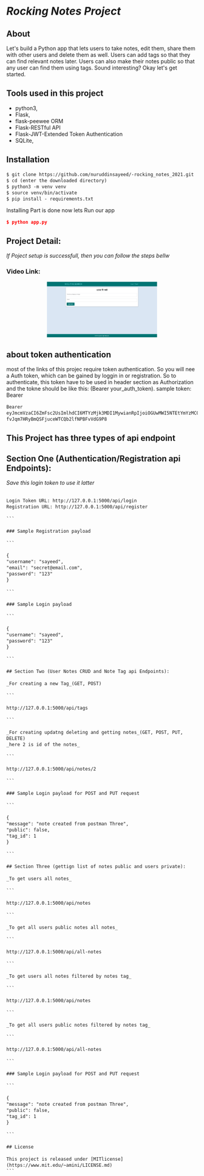 # _Rocking Notes Project_

## About

Let's build a Python app that lets users to take notes, edit
them, share them with other users and delete them as well. Users can add tags so that they can find relevant
notes later. Users can also make their notes public so that any user can find them using tags. Sound
interesting? Okay let's get started.

## Tools used in this project

- python3,
- Flask,
- flask-peewee ORM
- Flask-RESTful API
- Flask-JWT-Extended Token Authentication
- SQLite,

## Installation

```
$ git clone https://github.com/nuruddinsayeed/-rocking_notes_2021.git
$ cd (enter the downloaded directory)
$ python3 -m venv venv
$ source venv/bin/activate
$ pip install - requirements.txt
```

Installing Part is done now lets Run our app

```json
$ python app.py
```

## Project Detail:

_If Poject setup is successfull, then you can follow the steps bellw_

### Video Link:

<p align="center">
  <a href="https://youtu.be/TbacbAHp7H8"><img src="https://github.com/nuruddinsayeed/ami-code-parina-project/blob/main/zzzz.png" width="290"></a>
</p>

## about token authentication

most of the links of this projec require token authentication.
So you will nee a Auth token, which can be gained by loggin in
or registration. So to authenticate, this token have to be used in
header section as Authorization and the tokne should be like this:
(Bearer your_auth_token). sample token: Bearer

```
Bearer eyJmcmVzaCI6ZmFsc2UsImlhdCI6MTYzMjk3MDI1MywianRpIjoiOGUwMWI5NTEtYmYzMC00ZDFlLTk4YmItOWI5NjgzNTI1NDM0IiwidHlwZSI6ImFjY2VzcyIsInN1YiI6eyJ1c2VybmFtZSI6InNheWVkIn0sIm5iZiI6MTYzMjk3MDI1MywiZXhwIjoxNjMyOTcxMTUzfQ.mr0nc-fvJqm7HRyBmQSFjuceWTCQb2lfNPBFvVdG9P8

```

## This Project has three types of api endpoint

## Section One (Authentication/Registration api Endpoints):

_Save this login token to use it latter_

````

Login Token URL: http://127.0.0.1:5000/api/login
Registration URL: http://127.0.0.1:5000/api/register

```

### Sample Registration payload

```

{
"username": "sayeed",
"email": "secret@email.com",
"password": "123"
}

```

### Sample Login payload

```

{
"username": "sayeed",
"password": "123"
}

```

## Section Two (User Notes CRUD and Note Tag api Endpoints):

_For creating a new Tag_(GET, POST)

```

http://127.0.0.1:5000/api/tags

```

_For creating updatng deleting and getting notes_(GET, POST, PUT, DELETE)
_here 2 is id of the notes_

```

http://127.0.0.1:5000/api/notes/2

```

### Sample Login payload for POST and PUT request

```

{
"message": "note created from postman Three",
"public": false,
"tag_id": 1
}

```

## Section Three (gettign list of notes public and users private):

_To get users all notes_

```

http://127.0.0.1:5000/api/notes

```

_To get all users public notes all notes_

```

http://127.0.0.1:5000/api/all-notes

```

_To get users all notes filtered by notes tag_

```

http://127.0.0.1:5000/api/notes

```

_To get all users public notes filtered by notes tag_

```

http://127.0.0.1:5000/api/all-notes

```

### Sample Login payload for POST and PUT request

```

{
"message": "note created from postman Three",
"public": false,
"tag_id": 1
}

```

## License

This project is released under [MITlicense](https://www.mit.edu/~amini/LICENSE.md)
```
````
